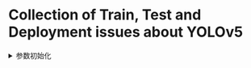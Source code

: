 # Collection of Train, Test and Deployment issues about YOLOv5


<details>
  <summary>参数初始化</summary>

* `Conv2d`: 

  使用pytorch默认的参数初始化
  
  ```python
  # Setting a=sqrt(5) in kaiming_uniform is the same as initializing with
  # uniform(-1/sqrt(k), 1/sqrt(k)), where k = weight.size(1) * prod(*kernel_size)
  # For more details see: https://github.com/pytorch/pytorch/issues/15314#issuecomment-477448573
  init.kaiming_uniform_(self.weight, a=math.sqrt(5), mode='fan_in', nonlinearity='leaky_relu')
  if self.bias is not None:
      fan_in, _ = init._calculate_fan_in_and_fan_out(self.weight)
      if fan_in != 0:
          bound = 1 / math.sqrt(fan_in)
          init.uniform_(self.bias, -bound, bound)
  ```
</details>
